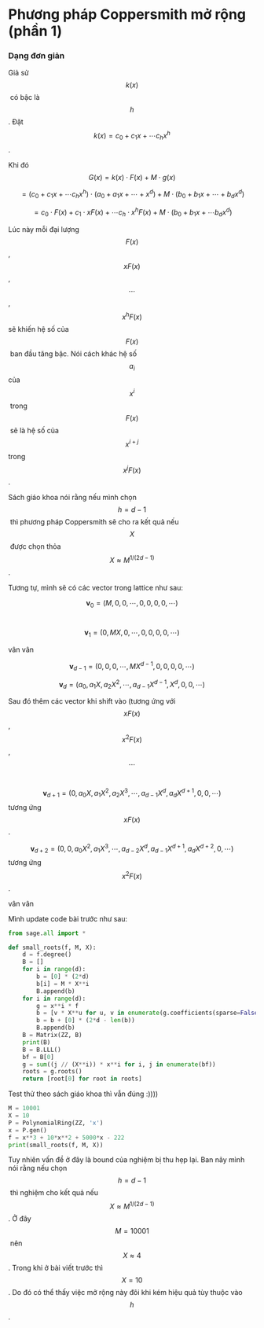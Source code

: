 # Phương pháp Coppersmith mở rộng (phần 1)

### Dạng đơn giản

Giả sử $$k(x)$$​ có bậc là $$h$$​. Đặt $$k(x) = c_0 + c_1 x + \cdots c_h x^h$$​.

Khi đó ​$$G(x) = k(x) \cdot F(x) + M \cdot g(x)$$

$$= (c_0 + c_1 x + \cdots c_h x^h) \cdot (a_0 + a_1 x + \cdots + x^d) + M \cdot (b_0 + b_1 x + \cdots + b_d x^d)$$

$$=c_0 \cdot F(x) + c_1 \cdot xF(x) + \cdots c_h \cdot x^h F(x) + M \cdot (b_0 + b_1 x + \cdots b_d x^d)$$

Lúc này mỗi đại lượng $$F(x)$$​, $$xF(x)$$​, $$\cdots$$​, $$x^h F(x)$$​ sẽ khiến hệ số của $$F(x)$$​ ban đầu tăng bậc. Nói cách khác hệ số $$a_i$$ của $$x^i$$​ trong $$F(x)$$​ sẽ là hệ số của $$x^{i+j}$$​ trong $$x^j F(x)$$​.

Sách giáo khoa nói rằng nếu mình chọn $$h=d-1$$​ thì phương pháp Coppersmith sẽ cho ra kết quả nếu $$X$$​ được chọn thỏa $$X \approx M^{1/(2d-1)}$$.

Tương tự, mình sẽ có các vector trong lattice như sau:

$$\bm{v}_0 = (M, 0, 0, \cdots, 0, 0, 0, 0, \cdots)$$​

$$\bm{v}_1 = (0, MX, 0, \cdots, 0, 0, 0, 0, \cdots)$$

vân vân

$$\bm{v}_{d-1} = (0, 0, 0, \cdots, MX^{d-1}, 0, 0, 0, 0, \cdots)$$

$$\bm{v}_d = (a_0, a_1 X, a_2 X^2, \cdots, a_{d-1} X^{d-1}, X^d, 0, 0, \cdots)$$

Sau đó thêm các vector khi shift vào (tương ứng với $$xF(x)$$​, $$x^2 F(x)$$​, $$\cdots$$​

$$\bm{v}_{d+1} = (0, a_0 X, a_1 X^2, a_2 X^3, \cdots, a_{d-1} X^d, a_d X^{d+1}, 0, 0, \cdots)$$ tương ứng $$xF(x)$$​.

$$\bm{v}_{d+2} = (0, 0, a_0 X^2, a_1 X^3, \cdots, a_{d-2} X^d, a_{d-1} X^{d+1}, a_d X^{d+2}, 0, \cdots)$$ tương ứng $$x^2F(x)$$​.

vân vân

Mình update code bài trước như sau:

```python
from sage.all import *

def small_roots(f, M, X):
    d = f.degree()
    B = []
    for i in range(d):
        b = [0] * (2*d)
        b[i] = M * X**i
        B.append(b)
    for i in range(d):
        g = x**i * f
        b = [v * X**u for u, v in enumerate(g.coefficients(sparse=False))]
        b = b + [0] * (2*d - len(b))
        B.append(b)
    B = Matrix(ZZ, B)
    print(B)
    B = B.LLL()
    bf = B[0]
    g = sum((j // (X**i)) * x**i for i, j in enumerate(bf))
    roots = g.roots()
    return [root[0] for root in roots]
```

Test thử theo sách giáo khoa thì vẫn đúng :))))

```python
M = 10001
X = 10
P = PolynomialRing(ZZ, 'x')
x = P.gen()
f = x**3 + 10*x**2 + 5000*x - 222
print(small_roots(f, M, X))
```

Tuy nhiên vấn đề ở đây là bound của nghiệm bị thu hẹp lại. Ban nãy mình nói rằng nếu chọn $$h=d-1$$​ thì nghiệm cho kết quả nếu $$X \approx M^{1/(2d-1)}$$​. Ở đây $$M = 10001$$​ nên $$X \approx 4$$​. Trong khi ở bài viết trước thì $$X = 10$$​. Do đó có thể thấy việc mở rộng này đôi khi kém hiệu quả tùy thuộc vào $$h$$​.
